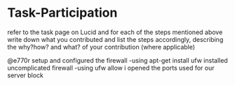 # Task-Participation
refer to the task page on Lucid and for each of the steps mentioned above write down what you contributed and list the steps accordingly, describing the why?how? and what? of your contribution (where applicable)

@e770r setup and configured the firewall
 -using apt-get install ufw installed uncomplicated firewall
 -using ufw allow i opened the ports used for our server block
